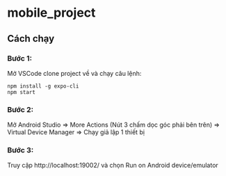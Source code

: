 # mobile_project

## Cách chạy
### Bước 1:
Mở VSCode clone project về và chạy câu lệnh:
```
npm install -g expo-cli
npm start
```
### Bước 2:
Mở Android Studio => More Actions (Nút 3 chấm dọc góc phải bên trên) => Virtual Device Manager => Chạy giả lập 1 thiết bị
### Bước 3:
Truy cập http://localhost:19002/ và chọn Run on Android device/emulator


